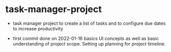 # task-manager-project
- task manager project to create a list of tasks and to configure due dates to increase productivity


- first commit done on 2022-01-16 basics UI concepts as well as basic understanding of project scope. Setting up planning for project timeline.   
